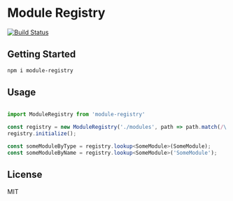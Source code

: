 # Module Registry

[![Build Status](https://travis-ci.org/javarouka/node-beans.svg)](https://travis-ci.org/javarouka/node-beans)

## Getting Started

```sh
npm i module-registry
```

## Usage

```typescript

import ModuleRegistry from 'module-registry'

const registry = new ModuleRegistry('./modules', path => path.match(/\.Module.(ts|js)/));
registry.initialize();

const someModuleByType = registry.lookup<SomeModule>(SomeModule);
const someModuleByName = registry.lookup<SomeModule>('SomeModule');
```

## License
MIT